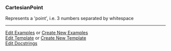 ### <a id="McUtils.Parsers.RegexPatterns.CartesianPoint">CartesianPoint</a>
Represents a 'point', i.e. 3 numbers separated by whitespace



___

[Edit Examples](https://github.com/McCoyGroup/McUtils/edit/edit/ci/examples/ci/docs/McUtils/Parsers/RegexPatterns/CartesianPoint.md) or 
[Create New Examples](https://github.com/McCoyGroup/McUtils/new/edit/?filename=ci/examples/ci/docs/McUtils/Parsers/RegexPatterns/CartesianPoint.md) <br/>
[Edit Template](https://github.com/McCoyGroup/McUtils/edit/edit/ci/docs/ci/docs/McUtils/Parsers/RegexPatterns/CartesianPoint.md) or 
[Create New Template](https://github.com/McCoyGroup/McUtils/new/edit/?filename=ci/docs/templates/ci/docs/McUtils/Parsers/RegexPatterns/CartesianPoint.md) <br/>
[Edit Docstrings](https://github.com/McCoyGroup/McUtils/edit/edit/McUtils/Parsers/RegexPatterns/CartesianPoint/__init__.py?message=Update%20Docs)